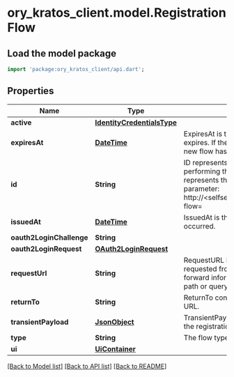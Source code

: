 # ory_kratos_client.model.RegistrationFlow

## Load the model package
```dart
import 'package:ory_kratos_client/api.dart';
```

## Properties
Name | Type | Description | Notes
------------ | ------------- | ------------- | -------------
**active** | [**IdentityCredentialsType**](IdentityCredentialsType.md) |  | [optional] 
**expiresAt** | [**DateTime**](DateTime.md) | ExpiresAt is the time (UTC) when the flow expires. If the user still wishes to log in, a new flow has to be initiated. | 
**id** | **String** | ID represents the flow's unique ID. When performing the registration flow, this represents the id in the registration ui's query parameter: http://<selfservice.flows.registration.ui_url>/?flow=<id> | 
**issuedAt** | [**DateTime**](DateTime.md) | IssuedAt is the time (UTC) when the flow occurred. | 
**oauth2LoginChallenge** | **String** |  | [optional] 
**oauth2LoginRequest** | [**OAuth2LoginRequest**](OAuth2LoginRequest.md) |  | [optional] 
**requestUrl** | **String** | RequestURL is the initial URL that was requested from Ory Kratos. It can be used to forward information contained in the URL's path or query for example. | 
**returnTo** | **String** | ReturnTo contains the requested return_to URL. | [optional] 
**transientPayload** | [**JsonObject**](.md) | TransientPayload is used to pass data from the registration to a webhook | [optional] 
**type** | **String** | The flow type can either be `api` or `browser`. | 
**ui** | [**UiContainer**](UiContainer.md) |  | 

[[Back to Model list]](../README.md#documentation-for-models) [[Back to API list]](../README.md#documentation-for-api-endpoints) [[Back to README]](../README.md)


